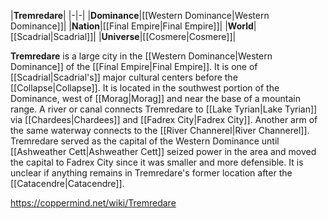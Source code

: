 |**Tremredare**|
|-|-|
|**Dominance**|[[Western Dominance\|Western Dominance]]|
|**Nation**|[[Final Empire\|Final Empire]]|
|**World**|[[Scadrial\|Scadrial]]|
|**Universe**|[[Cosmere\|Cosmere]]|

**Tremredare** is a large city in the [[Western Dominance\|Western Dominance]] of the [[Final Empire\|Final Empire]]. It is one of [[Scadrial\|Scadrial's]] major cultural centers before the [[Collapse\|Collapse]].
It is located in the southwest portion of the Dominance, west of [[Morag\|Morag]] and near the base of a mountain range. A river or canal connects Tremredare to [[Lake Tyrian\|Lake Tyrian]] via [[Chardees\|Chardees]] and [[Fadrex City\|Fadrex City]]. Another arm of the same waterway connects to the [[River Channerel\|River Channerel]].
Tremredare served as the capital of the Western Dominance until [[Ashweather Cett\|Ashweather Cett]] seized power in the area and moved the capital to Fadrex City since it was smaller and more defensible.
It is unclear if anything remains in Tremredare's former location after the [[Catacendre\|Catacendre]].



https://coppermind.net/wiki/Tremredare